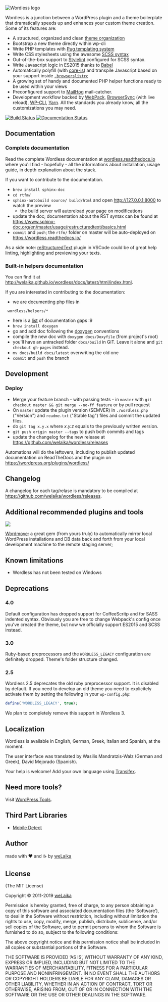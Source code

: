 ![Wordless logo](http://welaika.github.com/wordless/assets/images/wordless_new.png)

Wordless is a junction between a WordPress plugin and a theme boilerplate that dramatically speeds up and enhances your custom theme creation. Some of its features are:

* A structured, organized and clean [theme organization](https://wordless.readthedocs.io/en/latest/_pages/usage/anatomy.html)
* Bootstrap a new theme directly within wp-cli
* Write PHP templates with [Pug templating system](https://github.com/pug-php/pug)
* Write CSS stylesheets using the awesome [SCSS syntax](http://sass-lang.com)
* Out-of-the-box support to [Stylelint](https://stylelint.io/) configured for SCSS syntax.
* Write Javascript logic in ES2015 thanks to [Babel](https://babeljs.io/)
* Automatically polyfill (with [core-js](https://github.com/zloirock/core-js)) and transpile Javascript based on your support inside [`.browserslistrc`](https://github.com/browserslist/browserslist)
* A growing set of handy and documented PHP helper functions ready to be used within your views
* Preconfigured support to [MailHog](https://github.com/mailhog/MailHog) mail-catcher.
* Development workflow backed by [WebPack](https://github.com/webpack/webpack), [BrowserSync](https://www.browsersync.io/) (with live reload), [WP-CLI](http://wp-cli.org/), [Yarn](https://yarnpkg.com/en/). All the standards you already know, all the customizations you may need.

[![Build Status](https://travis-ci.org/welaika/wordless.svg?branch=master)](http://travis-ci.org/welaika/wordless)
[![Documentation Status](https://readthedocs.org/projects/wordless/badge/?version=latest)](https://wordless.readthedocs.io/en/latest/?badge=latest)

## Documentation

### Complete documentation

Read the complete Wordless documentation at [wordless.readthedocs.io](https://wordless.readthedocs.io/en/latest/?badge=latest) where you'll find - hopefully - all the informations about installation, usage guide, in depth explanation about the stack.

If you want to contribute to the documentation.

- `brew install sphinx-doc`
- `cd rtfm/`
- `sphinx-autobuild source/ build/html` and open http://127.0.0.1:8000 to watch the preview
  - the build server will autoreload your page on modifications
- update the doc; documentation about the RST syntax can be found at https://www.sphinx-doc.org/en/master/usage/restructuredtext/basics.html
- `commit` and `push`; the `rtfm/` folder on master will be auto-deployed on https://wordless.readthedocs.io/

As a side note: [reStructuredText](https://marketplace.visualstudio.com/items?itemName=lextudio.restructuredtext) plugin in VSCode could be of great help linting, highlighting and previewing your texts.

### Built-in helpers documentation

You can find it at http://welaika.github.io/wordless/docs/latest/html/index.html.

If you are interested in contributing to the documentation:

- we are documenting php files in

```
 wordless/helpers/*
```

- here is a [list](http://welaika.github.io/wordless/docs/latest/html/dd/da0/todo.html) of documentation gaps :9
- `brew install doxygen`
- go and add doc following the [doxygen](http://www.stack.nl/~dimitri/doxygen/) conventions
- compile the new doc with `doxygen docs/Doxyfile` (from project's root)
- you'll have an untracked folder `docs/build` in GiT. Leave it alone and `git checkout gh-pages` instead.
- `mv docs/build docs/latest` overwriting the old one
- `commit` and `push` the branch

## Development

### Deploy

* Merge your feature branch - with passing tests - in `master` with
  `git checkout master && git merge --no-ff feature` or by pull request
* On `master` update the plugin version (SEMVER) in `./wordless.php` ("Version")
  and `readme.txt` ("Stable tag") files and commit the updated files.
* do `git tag x.y.x` where *x.y.z* equals to the previously written version.
* `git push origin master --tags` to push both commits and tags
* update the changelog for the new release at https://github.com/welaika/wordless/releases

Automations will do the leftovers, including to publish updated documentation on ReadTheDocs and
the plugin on https://wordpress.org/plugins/wordless/

## Changelog

A changelog for each tag/relase is mandatory to be compiled at
https://github.com/welaika/wordless/releases.

## Additional recommended plugins and tools

![](https://raw.githubusercontent.com/welaika/wordmove/master/assets/images/wordmove.png)

[Wordmove](https://github.com/welaika/wordmove): a great gem (from yours truly) to automatically mirror local WordPress installations and DB data back and forth from your local development machine to the remote staging server;

## Known limitations

* Wordless has not been tested on Windows

## Deprecations

### 4.0

Default configuration has dropped support for CoffeeScritp and for SASS indented syntax. Obviously you are free to change Webpack's config once you've created the theme, but now we officially support ES2015 and SCSS instead.

### 3.0

Ruby-based preprocessors and the `WORDLESS_LEGACY` configuration are definitely dropped.
Theme's folder structure changed.

### 2.5

Wordless 2.5 deprecates the old ruby preprocessor support. It is disabled by default. If you need to develop an old theme you need to explicitely activate them by setting the following in your `wp-config.php`:

```php
define('WORDLESS_LEGACY', true);
```

We plan to completely remove this support in Wordless 3.

## Localization

Wordless is available in English, German, Greek, Italian and Spanish, at the moment.

The user interface was translated by Wasilis Mandratzis-Walz (German and Greek), David Mejorado (Spanish).

Your help is welcome! Add your own language using [Transifex](https://www.transifex.com/projects/p/wordless/).

## Need more tools?
Visit [WordPress Tools](https://www.wptools.it).

## Third Part Libraries

* [Mobile Detect](http://mobiledetect.net)

## Author

made with ❤️ and ☕️ by [weLaika](https://dev.welaika.com)

## License

(The MIT License)

Copyright © 2011-2019 [weLaika](https://dev.welaika.com)

Permission is hereby granted, free of charge, to any person obtaining a copy of this software and associated documentation files (the ‘Software’), to deal in the Software without restriction, including without limitation the rights to use, copy, modify, merge, publish, distribute, sublicense, and/or sell copies of the Software, and to permit persons to whom the Software is furnished to do so, subject to the following conditions:

The above copyright notice and this permission notice shall be included in all copies or substantial portions of the Software.

THE SOFTWARE IS PROVIDED ‘AS IS’, WITHOUT WARRANTY OF ANY KIND, EXPRESS OR IMPLIED, INCLUDING BUT NOT LIMITED TO THE WARRANTIES OF MERCHANTABILITY, FITNESS FOR A PARTICULAR PURPOSE AND NONINFRINGEMENT. IN NO EVENT SHALL THE AUTHORS OR COPYRIGHT HOLDERS BE LIABLE FOR ANY CLAIM, DAMAGES OR OTHER LIABILITY, WHETHER IN AN ACTION OF CONTRACT, TORT OR OTHERWISE, ARISING FROM, OUT OF OR IN CONNECTION WITH THE SOFTWARE OR THE USE OR OTHER DEALINGS IN THE SOFTWARE.

